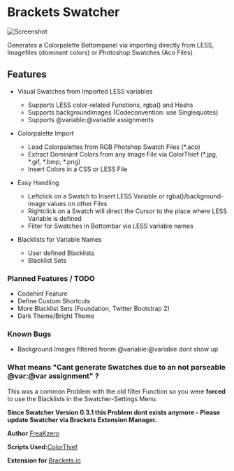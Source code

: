 # Brackets Swatcher

![Screenshot](https://raw2.github.com/FreaKzero/brackets-swatcher/master/readme.png)

Generates a Colorpalette Bottompanel via importing directly from LESS, Imagefiles (dominant colors) or Photoshop Swatches (Aco Files).

## Features

* Visual Swatches from Imported LESS variables
    * Supports LESS color-related Functions, rgba() and Hashs
    * Supports backgroundimages (Codeconvention: use Singlequotes)
    * Supports @variable:@variable assignments

* Colorpalette Import
    * Load Colorpalettes from RGB Photshop Swatch Files (*.aco)
    * Extract Dominant Colors from any Image File via ColorThief (*.jpg, *.gif, *.bmp, *.png)
    * Insert Colors in a CSS or LESS File
    
* Easy Handling
    * Leftclick on a Swatch to Insert LESS Variable or rgba()/background-image values on other Files
    * Rightclick on a Swatch will direct the Cursor to the place where LESS Variable is defined
    * Filter for Swatches in Bottombar via LESS variable names
    
* Blacklists for Variable Names
    * User defined Blacklists
    * Blacklist Sets

### Planned Features / TODO
* Codehint Feature
* Define Custom Shortcuts
* More Blacklist Sets (Foundation, Twitter Bootstrap 2)
* Dark Theme/Bright Theme

### Known Bugs
* Background Images filtered fronm @variable:@variable dont show up 

### What means "Cant generate Swatches due to an not parseable @var:@var assignment" ?
This was a common Problem with the old filter Function so you were **forced** to use the Blacklists in the Swatcher-Settings Menu.

**Since Swatcher Version 0.3.1 this Problem dont exists anymore - Please update Swatcher via Brackets Extension Manager.**

 **Author** [FreaKzero](https://github.com/freakzero)

 **Scripts Used:**[ColorThief](http://lokeshdhakar.com/projects/color-thief)
 
 **Extension for** [Brackets.io](http://brackets.io)
